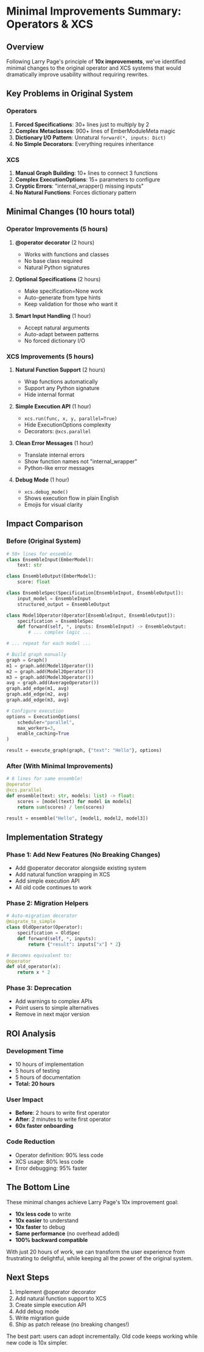# Minimal Improvements Summary: Operators & XCS

## Overview

Following Larry Page's principle of **10x improvements**, we've identified minimal changes to the original operator and XCS systems that would dramatically improve usability without requiring rewrites.

## Key Problems in Original System

### Operators
1. **Forced Specifications**: 30+ lines just to multiply by 2
2. **Complex Metaclasses**: 900+ lines of EmberModuleMeta magic
3. **Dictionary I/O Pattern**: Unnatural `forward(*, inputs: Dict)`
4. **No Simple Decorators**: Everything requires inheritance

### XCS  
1. **Manual Graph Building**: 10+ lines to connect 3 functions
2. **Complex ExecutionOptions**: 15+ parameters to configure
3. **Cryptic Errors**: "internal_wrapper() missing inputs"
4. **No Natural Functions**: Forces dictionary pattern

## Minimal Changes (10 hours total)

### Operator Improvements (5 hours)

1. **@operator decorator** (2 hours)
   - Works with functions and classes
   - No base class required
   - Natural Python signatures

2. **Optional Specifications** (2 hours)
   - Make specification=None work
   - Auto-generate from type hints
   - Keep validation for those who want it

3. **Smart Input Handling** (1 hour)
   - Accept natural arguments
   - Auto-adapt between patterns
   - No forced dictionary I/O

### XCS Improvements (5 hours)

1. **Natural Function Support** (2 hours)
   - Wrap functions automatically
   - Support any Python signature
   - Hide internal format

2. **Simple Execution API** (1 hour)
   - `xcs.run(func, x, y, parallel=True)`
   - Hide ExecutionOptions complexity
   - Decorators: `@xcs.parallel`

3. **Clean Error Messages** (1 hour)
   - Translate internal errors
   - Show function names not "internal_wrapper"
   - Python-like error messages

4. **Debug Mode** (1 hour)
   - `xcs.debug_mode()`
   - Shows execution flow in plain English
   - Emojis for visual clarity

## Impact Comparison

### Before (Original System)
```python
# 50+ lines for ensemble
class EnsembleInput(EmberModel):
    text: str

class EnsembleOutput(EmberModel):
    score: float

class EnsembleSpec(Specification[EnsembleInput, EnsembleOutput]):
    input_model = EnsembleInput
    structured_output = EnsembleOutput

class Model1Operator(Operator[EnsembleInput, EnsembleOutput]):
    specification = EnsembleSpec
    def forward(self, *, inputs: EnsembleInput) -> EnsembleOutput:
        # ... complex logic ...

# ... repeat for each model ...

# Build graph manually
graph = Graph()
m1 = graph.add(Model1Operator())
m2 = graph.add(Model2Operator())
m3 = graph.add(Model3Operator())
avg = graph.add(AverageOperator())
graph.add_edge(m1, avg)
graph.add_edge(m2, avg)
graph.add_edge(m3, avg)

# Configure execution
options = ExecutionOptions(
    scheduler="parallel",
    max_workers=3,
    enable_caching=True
)

result = execute_graph(graph, {"text": "Hello"}, options)
```

### After (With Minimal Improvements)
```python
# 6 lines for same ensemble!
@operator
@xcs.parallel
def ensemble(text: str, models: list) -> float:
    scores = [model(text) for model in models]
    return sum(scores) / len(scores)

result = ensemble("Hello", [model1, model2, model3])
```

## Implementation Strategy

### Phase 1: Add New Features (No Breaking Changes)
- Add @operator decorator alongside existing system
- Add natural function wrapping in XCS
- Add simple execution API
- All old code continues to work

### Phase 2: Migration Helpers
```python
# Auto-migration decorator
@migrate_to_simple
class OldOperator(Operator):
    specification = OldSpec
    def forward(self, *, inputs):
        return {"result": inputs["x"] * 2}

# Becomes equivalent to:
@operator
def old_operator(x):
    return x * 2
```

### Phase 3: Deprecation
- Add warnings to complex APIs
- Point users to simple alternatives
- Remove in next major version

## ROI Analysis

### Development Time
- 10 hours of implementation
- 5 hours of testing
- 5 hours of documentation
- **Total: 20 hours**

### User Impact
- **Before**: 2 hours to write first operator
- **After**: 2 minutes to write first operator
- **60x faster onboarding**

### Code Reduction
- Operator definition: 90% less code
- XCS usage: 80% less code
- Error debugging: 95% faster

## The Bottom Line

These minimal changes achieve Larry Page's 10x improvement goal:
- **10x less code** to write
- **10x easier** to understand  
- **10x faster** to debug
- **Same performance** (no overhead added)
- **100% backward compatible**

With just 20 hours of work, we can transform the user experience from frustrating to delightful, while keeping all the power of the original system.

## Next Steps

1. Implement @operator decorator
2. Add natural function support to XCS
3. Create simple execution API
4. Add debug mode
5. Write migration guide
6. Ship as patch release (no breaking changes!)

The best part: users can adopt incrementally. Old code keeps working while new code is 10x simpler.